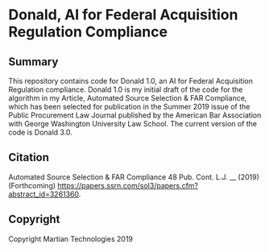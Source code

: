 # Donald, AI for Federal Acquisition Regulation Compliance

Summary
---
This repository contains code for Donald 1.0, an AI for Federal Acquisition Regulation compliance. Donald 1.0 is my initial draft of the code for the algorithm in my Article, Automated Source Selection & FAR Compliance, which has been selected for publication in the Summer 2019 issue of the Public Procurement Law Journal published by the American Bar Association with George Washington University Law School. The current version of the code is Donald 3.0. 

Citation
---
Automated Source Selection & FAR Compliance 48 Pub. Cont. L.J. __ (2019) (Forthcoming) https://papers.ssrn.com/sol3/papers.cfm?abstract_id=3261360.

Copyright
---
Copyright Martian Technologies 2019
